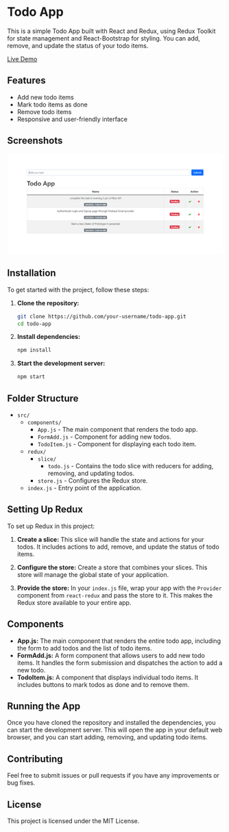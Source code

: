 # Todo App

This is a simple Todo App built with React and Redux, using Redux Toolkit for state management and React-Bootstrap for styling. You can add, remove, and update the status of your todo items. 

[Live Demo](https://todo-assignment-kappa.vercel.app/)

## Features

- Add new todo items
- Mark todo items as done
- Remove todo items
- Responsive and user-friendly interface

## Screenshots

![Screenshot 1](./public/screenshots/React-App.png)

## Installation

To get started with the project, follow these steps:

1. **Clone the repository:**
    ```bash
    git clone https://github.com/your-username/todo-app.git
    cd todo-app
    ```

2. **Install dependencies:**
    ```bash
    npm install
    ```

3. **Start the development server:**
    ```bash
    npm start
    ```

## Folder Structure

- `src/`
  - `components/`
    - `App.js` - The main component that renders the todo app.
    - `FormAdd.js` - Component for adding new todos.
    - `TodoItem.js` - Component for displaying each todo item.
  - `redux/`
    - `slice/`
      - `todo.js` - Contains the todo slice with reducers for adding, removing, and updating todos.
    - `store.js` - Configures the Redux store.
  - `index.js` - Entry point of the application.

## Setting Up Redux

To set up Redux in this project:

1. **Create a slice:** This slice will handle the state and actions for your todos. It includes actions to add, remove, and update the status of todo items.

2. **Configure the store:** Create a store that combines your slices. This store will manage the global state of your application.

3. **Provide the store:** In your `index.js` file, wrap your app with the `Provider` component from `react-redux` and pass the store to it. This makes the Redux store available to your entire app.

## Components

- **App.js:** The main component that renders the entire todo app, including the form to add todos and the list of todo items.
- **FormAdd.js:** A form component that allows users to add new todo items. It handles the form submission and dispatches the action to add a new todo.
- **TodoItem.js:** A component that displays individual todo items. It includes buttons to mark todos as done and to remove them.

## Running the App

Once you have cloned the repository and installed the dependencies, you can start the development server. This will open the app in your default web browser, and you can start adding, removing, and updating todo items.

## Contributing

Feel free to submit issues or pull requests if you have any improvements or bug fixes.

## License

This project is licensed under the MIT License.

